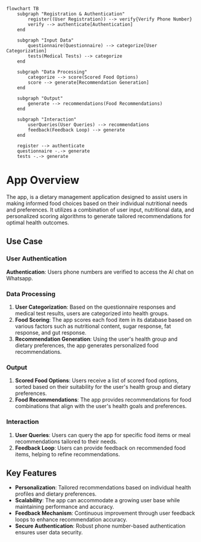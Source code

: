 ```mermaid
flowchart TB
    subgraph "Registration & Authentication"
        register((User Registration)) --> verify{Verify Phone Number}
        verify --> authenticate[Authentication]
    end

    subgraph "Input Data"
        questionnaire(Questionnaire) --> categorize[User Categorization]
        tests(Medical Tests) --> categorize
    end

    subgraph "Data Processing"
        categorize --> score(Scored Food Options)
        score --> generate[Recommendation Generation]
    end

    subgraph "Output"
        generate --> recommendations(Food Recommendations)
    end

    subgraph "Interaction"
        userQueries(User Queries) --> recommendations
        feedback(Feedback Loop) --> generate
    end

    register --> authenticate
    questionnaire -.-> generate
    tests -.-> generate
```

# App Overview

The app, is a dietary management application designed to assist users in making informed food choices based on their individual nutritional needs and preferences. It utilizes a combination of user input, nutritional data, and personalized scoring algorithms to generate tailored recommendations for optimal health outcomes.

## Use Case

### User Authentication
 **Authentication**: Users phone numbers are verified to access the AI chat on Whatsapp.

### Data Processing
1. **User Categorization**: Based on the questionnaire responses and medical test results, users are categorized into health groups.
2. **Food Scoring**: The app scores each food item in its database based on various factors such as nutritional content, sugar response, fat response, and gut response.
3. **Recommendation Generation**: Using the user's health group and dietary preferences, the app generates personalized food recommendations.
   
### Output
1. **Scored Food Options**: Users receive a list of scored food options, sorted based on their suitability for the user's health group and dietary preferences.
2. **Food Recommendations**: The app provides recommendations for food combinations that align with the user's health goals and preferences.

### Interaction
1. **User Queries**: Users can query the app for specific food items or meal recommendations tailored to their needs.
2. **Feedback Loop**: Users can provide feedback on recommended food items, helping to refine recommendations.

## Key Features
- **Personalization**: Tailored recommendations based on individual health profiles and dietary preferences.
- **Scalability**: The app can accommodate a growing user base while maintaining performance and accuracy.
- **Feedback Mechanism**: Continuous improvement through user feedback loops to enhance recommendation accuracy.
- **Secure Authentication**: Robust phone number-based authentication ensures user data security.
